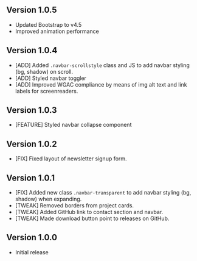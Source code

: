 ## Version 1.0.5
- Updated Bootstrap to v4.5
- Improved animation performance

## Version 1.0.4
- [ADD] Added `.navbar-scrollstyle` class and JS to add navbar styling (bg, shadow) on scroll.
- [ADD] Styled navbar toggler
- [ADD] Improved WGAC compliance by means of img alt text and link labels for screenreaders.

## Version 1.0.3

- [FEATURE] Styled navbar collapse component


## Version 1.0.2

- [FIX] Fixed layout of newsletter signup form.


## Version 1.0.1

- [FIX] Added new class `.navbar-transparent` to add navbar styling (bg, shadow) when expanding.
- [TWEAK] Removed borders from project cards.
- [TWEAK] Added GitHub link to contact section and navbar.
- [TWEAK] Made download button point to releases on GitHub.


## Version 1.0.0

 - Initial release
